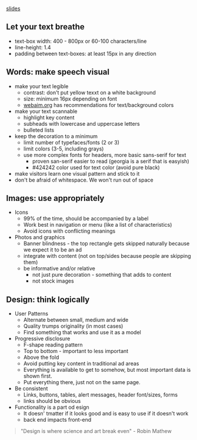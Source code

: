 [slides](tinyurl.com/no-ugly-websites)

## Let your text breathe

- text-box width: 400 - 800px or 60-100 characters/line
- line-height: 1.4
- padding between text-boxes: at least 15px in any direction

## Words: make speech visual

- make your text legible
    - contrast: don't put yellow texxt on a white background
    - size: minimum 16px depending on font
    - [webaim.org](https://webaim.org) has recommendations for text/background colors
- make your text scannable
    - highlight key content
    - subheads with lowercase and uppercase letters
    - bulleted lists
- keep the decoration to a minimum
    - limit number of typefaces/fonts (2 or 3)
    - limit colors (3-5, including grays)
    - use more complex fonts for headers, more basic sans-serif for text
        - proven san-serif easier to read (georgia is a serif that is easyish)
        - #424242 color used for text color (avoid pure black)
- make visitors learn one visual pattern and stick to it
- don't be afraid of whitespace. We won't run out of space

## Images: use appropriately

- Icons
    - 99% of the time, should be accompanied by a label
    - Work best in navigation or menu (like a list of characteristics)
    - Avoid icons with conflicting meanings
- Photos and graphics
    - Banner blindness - the top rectangle gets skipped naturally because we expect it to be an ad
    - integrate with content (not on top/sides because people are skipping them)
    - be informative and/or relative
        - not just pure decoration - something that adds to content
        - not stock images

## Design: think logically

- User Patterns
    - Alternate between small, medium and wide
    - Quality trumps originality  (in most cases)
    - Find something that works and use it as a model
- Progressive disclosure
    - F-shape reading pattern
    - Top to bottom - important to less important
    - Above the fold
    - Avoid putting key content in traditional ad areas
    - Everything is available to get to somehow, but most important data is shown first.
    - Put everything there, just not on the same page.
- Be consistent
    - Links, buttons, tables, alert messages, header font/sizes, forms
    - links should be obvious
- Functionality is a part od esign
    - It doesn' tmatter if it looks good and is easy to use if it doesn't work
    - back end impacts front-end

> "Design is where science and art break even" - Robin Mathew
